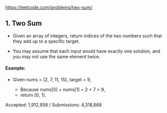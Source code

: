 https://leetcode.com/problems/two-sum/

## 1. Two Sum

- Given an array of integers, return indices of the two numbers such that they
 add up to a specific target.

- You may assume that each input would have exactly one solution, and you may 
not use the same element twice.

#### Example:

- Given nums = [2, 7, 11, 15], target = 9,

    * Because nums[0] + nums[1] = 2 + 7 = 9, 
    * return [0, 1].

Accepted: 1,912,958 / Submissions: 4,318,668